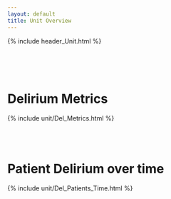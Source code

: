 ```yaml
---
layout: default
title: Unit Overview
---
```

{% include header_Unit.html %}

<br><br><br>


# Delirium Metrics
{% include unit/Del_Metrics.html %}

<br><br>



# Patient Delirium over time
{% include unit/Del_Patients_Time.html %}


<br><br>
<!--
# Percent of StaySpent Delirious
{% include unit/Delirium_Time.html %} -->
